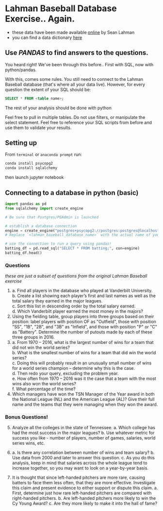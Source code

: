 # Lahman Baseball Database Exercise.. Again.
- these data have been made available [online](http://www.seanlahman.com/baseball-archive/statistics/) by Sean Lahman
- you can find a data dictionary [here](http://www.seanlahman.com/files/database/readme2016.txt)

## Use _PANDAS_ to find answers to the questions.
You heard right!
We've been through this before..
First with SQL, now with python/pandas.

With this, comes some rules.
You still need to connect to the Lahman Baseball database (that's where all your data live).
However, for every question the extent of your SQL should be:
```sql
SELECT * FROM <table name>;
```
The rest of your analysis should be done with python

Feel free to pull in multiple tables.
Do not use filters, or manipulate the select statement.
Feel free to reference your SQL scripts from before and use them to validate your results.

## Setting up

From `terminal` or `anaconda prompt` run: 
```bash
conda install psycopg2
conda install sqlalchemy
```
then launch jupyter notebook

## Connecting to a database in python (basic)

```python
import pandas as pd
from sqlalchemy import create_engine

# Be sure that Postgres/PGAdmin is launched

# establish a database connection
engine = create_engine("postgres+psycopg2://postgres:postgres@localhost:5432/<lahman_baseball_database_name>")
# Replace `<lahman_baseball_database_name>` with the actual name of your lahman baseball database as it appears in pgadmin

# use the connection to run a query using pandas!
batting_df = pd.read_sql("SELECT * FROM batting;", con=engine)
batting_df.head()
```

### Questions
_these are just a subset of questions from the original Lahman Baseball exercise_

1. a. Find all players in the database who played at Vanderbilt University.  
   b. Create a list showing each player’s first and last names as well as the total salary they earned in the major leagues.  
   c. Sort this list in descending order by the total salary earned.  
   d. Which Vanderbilt player earned the most money in the majors?  
2. Using the fielding table, group players into three groups based on their position: label players with position OF as "Outfield", those with position "SS", "1B", "2B", and "3B" as "Infield", and those with position "P" or "C" as "Battery". Determine the number of putouts made by each of these three groups in 2016.
3. a. From 1970 – 2016, what is the largest number of wins for a team that did not win the world series?  
   b. What is the smallest number of wins for a team that did win the world series?  
   c. Doing this will probably result in an unusually small number of wins for a world series champion – determine why this is the case.  
   d. Then redo your query, excluding the problem year.  
   e. How often from 1970 – 2016 was it the case that a team with the most wins also won the world series?  
   f. What percentage of the time?  
4. Which managers have won the TSN Manager of the Year award in both the National League (NL) and the American League (AL)? Give their full name and the teams that they were managing when they won the award.

### Bonus Questions!
5. Analyze all the colleges in the state of Tennessee.
   a. Which college has had the most success in the major leagues?
   b. Use whatever metric for success you like - number of players, number of games, salaries, world series wins, etc.

6. a. Is there any correlation between number of wins and team salary?
   b. Use data from 2000 and later to answer this question.
   c. As you do this analysis, keep in mind that salaries across the whole league tend to increase together, so you may want to look on a year-by-year basis.

7. It is thought that since left-handed pitchers are more rare, causing batters to face them less often, that they are more effective. Investigate this claim and present evidence to either support or dispute this claim.
   a. First, determine just how rare left-handed pitchers are compared with right-handed pitchers.
   b. Are left-handed pitchers more likely to win the Cy Young Award?
   c. Are they more likely to make it into the hall of fame?
